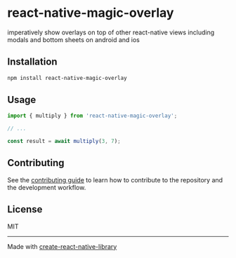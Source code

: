 # react-native-magic-overlay

imperatively show overlays on top of other react-native views including modals and bottom sheets on android and ios

## Installation

```sh
npm install react-native-magic-overlay
```

## Usage

```js
import { multiply } from 'react-native-magic-overlay';

// ...

const result = await multiply(3, 7);
```

## Contributing

See the [contributing guide](CONTRIBUTING.md) to learn how to contribute to the repository and the development workflow.

## License

MIT

---

Made with [create-react-native-library](https://github.com/callstack/react-native-builder-bob)
